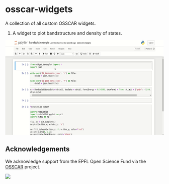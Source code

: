 # osscar-widgets
A collection of all custom OSSCAR widgets.

1. A widget to plot bandstructure and density of states.

<img src="./bandsplot/widget-bandsplot.gif" height="300">




## Acknowledgements

We acknowledge support from the EPFL Open Science Fund via the [OSSCAR](http://www.osscar.org) project.

<img src='https://www.osscar.org/_images/logos.png' width='700'>
